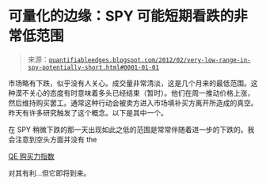 <!--yml

类别：未分类

日期：2024-05-18 08:52:04

-->

# 可量化的边缘：SPY 可能短期看跌的非常低范围

> 来源：[`quantifiableedges.blogspot.com/2012/02/very-low-range-in-spy-potentially-short.html#0001-01-01`](http://quantifiableedges.blogspot.com/2012/02/very-low-range-in-spy-potentially-short.html#0001-01-01)

市场略有下跌，似乎没有人关心。成交量非常清淡，这是几个月来的最低范围。这种漠不关心的态度有时意味着多头已经结束（暂时）。他们在周一推动价格上涨，然后维持购买罢工。通常这种行动会被卖方进入市场填补买方离开所造成的真空。昨天有许多研究触发了这个概念。以下是其中一个。

在 SPY 稍微下跌的那一天出现如此之低的范围是常常伴随着进一步的下跌的。我会注意到空头方面并没有 the

[QE 购买力指数](http://www.quantifiableedges.com/buypowerweb)

对其有利...但它即将到来。
